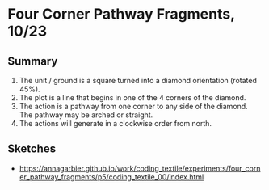 # Four Corner Pathway Fragments, 10/23

## Summary
1. The unit / ground is a square turned into a diamond orientation (rotated 45%). 
1. The plot is a line that begins in one of the 4 corners of the diamond. 
1. The action is a pathway from one corner to any side of the diamond. The pathway may be arched or straight. 
1. The actions will generate in a clockwise order from north.

## Sketches
* https://annagarbier.github.io/work/coding_textile/experiments/four_corner_pathway_fragments/p5/coding_textile_00/index.html
